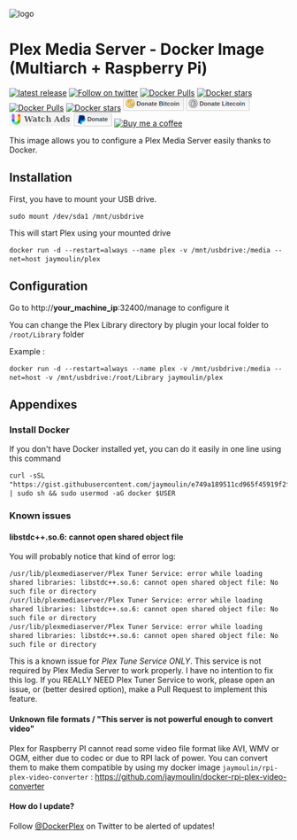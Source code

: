 ![logo](logo.png)

Plex Media Server - Docker Image (Multiarch + Raspberry Pi)
===

[![latest release](https://img.shields.io/github/release/jaymoulin/docker-plex.svg "latest release")](http://github.com/jaymoulin/docker-plex/releases)
[![Follow on twitter](https://img.shields.io/twitter/follow/DockerPlex.svg?style=social&label=Follow "Follow on twitter")](https://twitter.com/DockerPlex)
[![Docker Pulls](https://img.shields.io/docker/pulls/jaymoulin/plex.svg)](https://hub.docker.com/r/jaymoulin/plex/)
[![Docker stars](https://img.shields.io/docker/stars/jaymoulin/plex.svg)](https://hub.docker.com/r/jaymoulin/plex/)
[![Docker Pulls](https://img.shields.io/docker/pulls/jaymoulin/rpi-plex.svg)](https://hub.docker.com/r/jaymoulin/plex/)
[![Docker stars](https://img.shields.io/docker/stars/jaymoulin/rpi-plex.svg)](https://hub.docker.com/r/jaymoulin/plex/)
[![Bitcoin donation](https://github.com/jaymoulin/jaymoulin.github.io/raw/master/btc.png "Bitcoin donation")](https://m.freewallet.org/id/374ad82e/btc)
[![Litecoin donation](https://github.com/jaymoulin/jaymoulin.github.io/raw/master/ltc.png "Litecoin donation")](https://m.freewallet.org/id/374ad82e/ltc)
[![Watch Ads](https://github.com/jaymoulin/jaymoulin.github.io/raw/master/utip.png "Watch Ads")](https://utip.io/femtopixel)
[![PayPal donation](https://github.com/jaymoulin/jaymoulin.github.io/raw/master/ppl.png "PayPal donation")](https://www.paypal.me/jaymoulin)
[![Buy me a coffee](https://www.buymeacoffee.com/assets/img/custom_images/orange_img.png "Buy me a coffee")](https://www.buymeacoffee.com/3Yu8ajd7W)

This image allows you to configure a Plex Media Server easily thanks to Docker.

Installation
---

First, you have to mount your USB drive.
```
sudo mount /dev/sda1 /mnt/usbdrive
```

This will start Plex using your mounted drive
```
docker run -d --restart=always --name plex -v /mnt/usbdrive:/media --net=host jaymoulin/plex
```

Configuration
---

Go to http://__your_machine_ip__:32400/manage to configure it

You can change the Plex Library directory by plugin your local folder to `/root/Library` folder 

Example :

```
docker run -d --restart=always --name plex -v /mnt/usbdrive:/media --net=host -v /mnt/usbdrive:/root/Library jaymoulin/plex
```

Appendixes
---

### Install Docker

If you don't have Docker installed yet, you can do it easily in one line using this command
 
```
curl -sSL "https://gist.githubusercontent.com/jaymoulin/e749a189511cd965f45919f2f99e45f3/raw/0e650b38fde684c4ac534b254099d6d5543375f1/ARM%2520(Raspberry%2520PI)%2520Docker%2520Install" | sudo sh && sudo usermod -aG docker $USER
```

### Known issues

#### libstdc++.so.6: cannot open shared object file

You will probably notice that kind of error log:
```
/usr/lib/plexmediaserver/Plex Tuner Service: error while loading shared libraries: libstdc++.so.6: cannot open shared object file: No such file or directory
/usr/lib/plexmediaserver/Plex Tuner Service: error while loading shared libraries: libstdc++.so.6: cannot open shared object file: No such file or directory
/usr/lib/plexmediaserver/Plex Tuner Service: error while loading shared libraries: libstdc++.so.6: cannot open shared object file: No such file or directory
```

This is a known issue for _Plex Tune Service ONLY_. 
This service is not required by Plex Media Server to work properly.
I have no intention to fix this log.
If you REALLY NEED Plex Tuner Service to work, please open an issue, or (better desired option), make a Pull Request to implement this feature.

#### Unknown file formats / "This server is not powerful enough to convert video"

Plex for Raspberry PI cannot read some video file format like AVI, WMV or OGM, either due to codec or due to RPI lack of power. You can convert them to make them compatible by using my docker image `jaymoulin/rpi-plex-video-converter` : https://github.com/jaymoulin/docker-rpi-plex-video-converter

#### How do I update?

Follow [@DockerPlex](https://twitter.com/DockerPlex) on Twitter to be alerted of updates!

